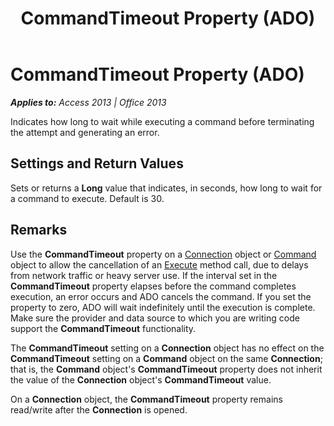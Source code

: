 ﻿---
title: CommandTimeout Property (ADO)
TOCTitle: CommandTimeout Property (ADO)
ms:assetid: a0b6209c-9feb-08ae-002a-15d1d20734a8
ms:mtpsurl: https://msdn.microsoft.com/en-us/library/JJ249739(v=office.15)
ms:contentKeyID: 48546714
ms.date: 09/18/2015
mtps_version: v=office.15
f1_keywords:
- ado210.chm1231124
f1_categories:
- Office.Version=v15
---

# CommandTimeout Property (ADO)


_**Applies to:** Access 2013 | Office 2013_

Indicates how long to wait while executing a command before terminating the attempt and generating an error.

## Settings and Return Values

Sets or returns a **Long** value that indicates, in seconds, how long to wait for a command to execute. Default is 30.

## Remarks

Use the **CommandTimeout** property on a [Connection](connection-object-ado.md) object or [Command](command-object-ado.md) object to allow the cancellation of an [Execute](https://msdn.microsoft.com/en-us/library/jj248785\(v=office.15\)) method call, due to delays from network traffic or heavy server use. If the interval set in the **CommandTimeout** property elapses before the command completes execution, an error occurs and ADO cancels the command. If you set the property to zero, ADO will wait indefinitely until the execution is complete. Make sure the provider and data source to which you are writing code support the **CommandTimeout** functionality.

The **CommandTimeout** setting on a **Connection** object has no effect on the **CommandTimeout** setting on a **Command** object on the same **Connection**; that is, the **Command** object's **CommandTimeout** property does not inherit the value of the **Connection** object's **CommandTimeout** value.

On a **Connection** object, the **CommandTimeout** property remains read/write after the **Connection** is opened.

